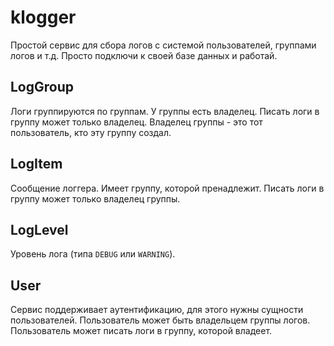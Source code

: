 # klogger

Простой сервис для сбора логов с системой пользователей, группами логов и т.д. Просто подключи к своей базе данных и работай.

## LogGroup

Логи группируются по группам. У группы есть владелец. Писать логи в группу может только владелец. Владелец группы - это тот пользователь, кто эту группу создал.

## LogItem

Сообщение логгера. Имеет группу, которой пренадлежит. Писать логи в группу может только владелец группы.

## LogLevel

Уровень лога (типа `DEBUG` или `WARNING`).

## User

Сервис поддерживает аутентификацию, для этого нужны сущности пользователей. Пользователь может быть владельцем группы логов. Пользователь может писать логи в группу, которой владеет.
